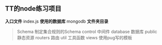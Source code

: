 ## **TT的node练习项目**
**入口文件**
index.js
**使用的数据库**
mongodb
**文件夹目录**

> Schema   制定集合规则的Schema
> control    中间件
> database 数据库
>  public     静态资源
>  routers   路由
>  util         工具函数
>  views     使用pug写的模板
